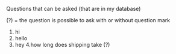 Questions that can be asked
(that are in my database)

(?) = the question is possible to ask with or without question mark

1. hi
2. hello
3. hey
4.how long does shipping take (?)

